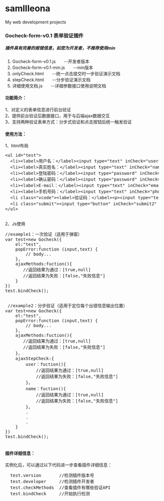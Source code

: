 # samllleona
My web development projects
<h3>Gocheck-form-v0.1 表单验证插件</h3>
<h5>插件具有完善的报错信息，如您为开发者，不推荐使用min</h5>
<ol>
 <li>Gocheck-form-v0.1.js &nbsp;&nbsp;&nbsp;&nbsp;&nbsp;&nbsp;--开发者版本</li>
 <li>Gocheck-form-v0.1-min.js &nbsp;&nbsp;&nbsp;&nbsp;&nbsp;&nbsp;--min版本</li>
 <li>onlyCheck.html &nbsp;&nbsp;&nbsp;&nbsp;&nbsp;&nbsp;--统一点击提交时一步验证演示文档</li>
 <li>stepCheck.html &nbsp;&nbsp;&nbsp;&nbsp;&nbsp;&nbsp;--分步验证演示文档</li>
 <li>详细使用文档.js &nbsp;&nbsp;&nbsp;&nbsp;&nbsp;&nbsp;--详细参数接口使用说明文档</li>
</ol>
<h4>功能简介：</h4>
  1、对定义的表单信息进行前台验证<br/>
  2、提供前台验证后数据接口，用于与后端ajax数据交互<br/>
  3、支持两种验证表单方式：分步式验证和点击按钮后统一触发验证
 <h4>使用方法：</h4>
 1、html布局
 <pre>
&lt;ul id=&quot;test&quot;&gt;
  &lt;li&gt;&lt;label&gt;用户名：&lt;/label&gt;&lt;input type=&quot;text&quot; inCheck=&quot;user&quot; /&gt;&lt;/li&gt;
  &lt;li&gt;&lt;label&gt;真实姓名：&lt;/label&gt;&lt;input type=&quot;text&quot; inCheck=&quot;name&quot; /&gt;&lt;/li&gt;
  &lt;li&gt;&lt;label&gt;登陆密码：&lt;/label&gt;&lt;input type=&quot;password&quot; inCheck=&quot;password&quot; /&gt;&lt;/li&gt;
  &lt;li&gt;&lt;label&gt;确认密码：&lt;/label&gt;&lt;input type=&quot;password&quot; inCheck=&quot;againpw&quot; /&gt;&lt;/li&gt;
  &lt;li&gt;&lt;label&gt;E-mail：&lt;/label&gt;&lt;input type=&quot;text&quot; inCheck=&quot;email&quot; /&gt;&lt;/li&gt;
  &lt;li&gt;&lt;label&gt;手机号码：&lt;/label&gt;&lt;input type=&quot;text&quot; inCheck=&quot;phone&quot; /&gt;&lt;/li&gt;
  &lt;li class=&quot;vcode&quot;&gt;&lt;label&gt;验证码：&lt;/label&gt;&lt;p&gt;&lt;input type=&quot;text&quot; inCheck=&quot;vercode&quot; /&gt;&lt;img src=&quot;&quot; alt=&quot;8855&quot;&gt;&lt;/span&gt;&lt;/p&gt;&lt;/li&gt;
  &lt;li class=&quot;submit&quot;&gt;&lt;input type=&quot;button&quot; inCheck=&quot;submit2&quot; value=&quot;注册&quot; /&gt;&lt;/li&gt;
&lt;/ul&gt;
 </pre>
 
 2、Js使用
 <pre>
//example1：一次验证（适用于弹窗）
var test=new Gocheck({
	el:"test",
	popError:function (input,text) {
		// body... 
	},
	ajaxMethods:fuction(){
	   //返回结果为通过：[true,null]
	   //返回结果为失败：[false,"失败信息"]
	}
})
test.bindCheck();
 </pre>
 <pre>
 //example2：分步验证（适用于定位每个出错信息输出位置）
var test=new Gocheck({
	el:"test",
	popError:function (input,text) {
		// body... 
	},
	ajaxMethods:fuction(){
	   //返回结果为通过：[true,null]
	   //返回结果为失败：[false,"失败信息"]
	}，
	ajaxStepCheck:{
		user：fuction(){
	   		//返回结果为通过：[true,null]
	   		//返回结果为失败：[false,"失败信息"]
		}，
		name：fuction(){
	   		//返回结果为通过：[true,null]
	   		//返回结果为失败：[false,"失败信息"]
		}，
		.
		.
		.
	}
})
test.bindCheck();
 </pre>
  <h4>插件详细信息：</h4>
  实例化后，可以通过以下代码进一步查看插件详细信息：
  <pre>
  test.version       //检测插件版本号
  test.developer     //检测插件开发者
  test.checkMethods  //查看插件有哪些验证API
  test.bindCheck     //开始执行检测
  </pre>
